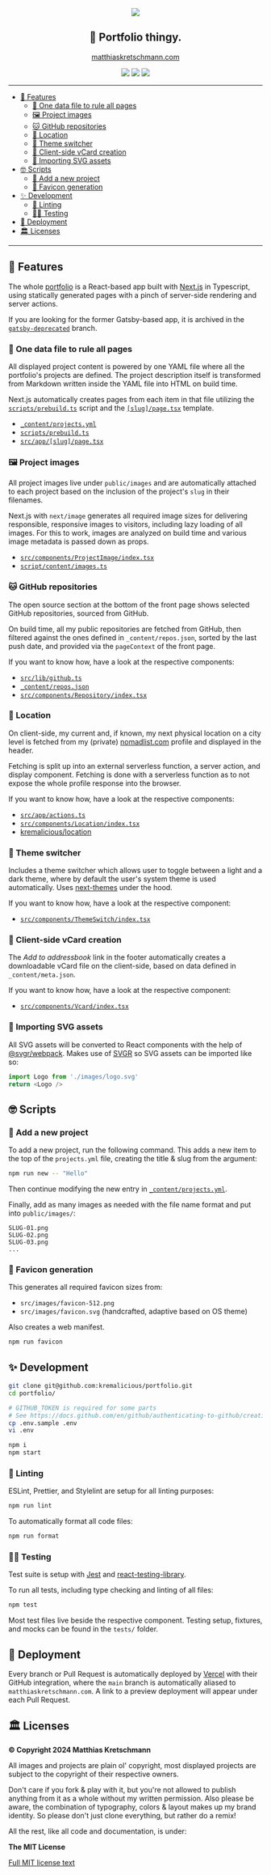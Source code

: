 <p align="center">
  <a href="https://matthiaskretschmann.com"><img src="public/github-header.png" /></a>
 </p>
<h2 align="center">
  👔 Portfolio thingy.
</h2>
<p align="center">
  <a href="https://matthiaskretschmann.com">matthiaskretschmann.com</a>
</p>
<p align="center">
  <a href="https://github.com/kremalicious/portfolio/actions"><img src="https://github.com/kremalicious/portfolio/workflows/CI%2FCD%20Pipeline/badge.svg" /></a>
  <a href="https://codeclimate.com/github/kremalicious/portfolio/maintainability"><img src="https://api.codeclimate.com/v1/badges/8f561ec93e0f8c6b15d9/maintainability" /></a>
  <a href="https://codeclimate.com/github/kremalicious/portfolio/test_coverage"><img src="https://api.codeclimate.com/v1/badges/8f561ec93e0f8c6b15d9/test_coverage" /></a>
</p>

---

- [🎉 Features](#-features)
  - [💍 One data file to rule all pages](#-one-data-file-to-rule-all-pages)
  - [🖼 Project images](#-project-images)
  - [🐱 GitHub repositories](#-github-repositories)
  - [📍 Location](#-location)
  - [💅 Theme switcher](#-theme-switcher)
  - [📇 Client-side vCard creation](#-client-side-vcard-creation)
  - [💎 Importing SVG assets](#-importing-svg-assets)
- [🤓 Scripts](#-scripts)
  - [🎈 Add a new project](#-add-a-new-project)
  - [🌄 Favicon generation](#-favicon-generation)
- [✨ Development](#-development)
  - [🔮 Linting](#-linting)
  - [👩‍🔬 Testing](#-testing)
- [🚚 Deployment](#-deployment)
- [🏛 Licenses](#-licenses)

---

## 🎉 Features

The whole [portfolio](https://matthiaskretschmann.com) is a React-based app built with [Next.js](https://nextjs.org) in Typescript, using statically generated pages with a pinch of server-side rendering and server actions.

If you are looking for the former Gatsby-based app, it is archived in the [`gatsby-deprecated`](https://github.com/kremalicious/portfolio/tree/gatsby-deprecated) branch.

### 💍 One data file to rule all pages

All displayed project content is powered by one YAML file where all the portfolio's projects are defined. The project description itself is transformed from Markdown written inside the YAML file into HTML on build time.

Next.js automatically creates pages from each item in that file utilizing the [`scripts/prebuild.ts`](scripts/prebuild.ts) script and the [`[slug]/page.tsx`](src/app/[slug]/page.tsx) template.

- [`_content/projects.yml`](_content/projects.yml)
- [`scripts/prebuild.ts`](scripts/prebuild.ts)
- [`src/app/[slug]/page.tsx`](src/app/[slug]/page.tsx)

### 🖼 Project images

All project images live under `public/images` and are automatically attached to each project based on the inclusion of the project's `slug` in their filenames.

Next.js with `next/image` generates all required image sizes for delivering responsible, responsive images to visitors, including lazy loading of all images. For this to work, images are analyzed on build time and various image metadata is passed down as props.

- [`src/components/ProjectImage/index.tsx`](src/components/ProjectImage/index.tsx)
- [`script/content/images.ts`](script/content/images.ts)

### 🐱 GitHub repositories

The open source section at the bottom of the front page shows selected GitHub repositories, sourced from GitHub.

On build time, all my public repositories are fetched from GitHub, then filtered against the ones defined in `_content/repos.json`, sorted by the last push date, and provided via the `pageContext` of the front page.

If you want to know how, have a look at the respective components:

- [`src/lib/github.ts`](src/lib/github.ts)
- [`_content/repos.json`](_content/repos.json)
- [`src/components/Repository/index.tsx`](src/components/Repository/index.tsx)

### 📍 Location

On client-side, my current and, if known, my next physical location on a city level is fetched from my (private) [nomadlist.com](https://nomadlist.com) profile and displayed in the header.

Fetching is split up into an external serverless function, a server action, and display component. Fetching is done with a serverless function as to not expose the whole profile response into the browser.

If you want to know how, have a look at the respective components:

- [`src/app/actions.ts`](src/app/actions.ts)
- [`src/components/Location/index.tsx`](src/components/Location/index.tsx)
- [kremalicious/location](https://github.com/kremalicious/location)

### 💅 Theme switcher

Includes a theme switcher which allows user to toggle between a light and a dark theme, where by default the user's system theme is used automatically. Uses [next-themes](https://github.com/pacocoursey/next-themes) under the hood.

If you want to know how, have a look at the respective component:

- [`src/components/ThemeSwitch/index.tsx`](src/components/ThemeSwitch/index.tsx)

### 📇 Client-side vCard creation

The _Add to addressbook_ link in the footer automatically creates a downloadable vCard file on the client-side, based on data defined in `_content/meta.json`.

If you want to know how, have a look at the respective component:

- [`src/components/Vcard/index.tsx`](src/components/Vcard/index.tsx)

### 💎 Importing SVG assets

All SVG assets will be converted to React components with the help of [@svgr/webpack](https://react-svgr.com). Makes use of [SVGR](https://github.com/smooth-code/svgr) so SVG assets can be imported like so:

```js
import Logo from './images/logo.svg'
return <Logo />
```

## 🤓 Scripts

### 🎈 Add a new project

To add a new project, run the following command. This adds a new item to the top of the `projects.yml` file, creating the title & slug from the argument:

```bash
npm run new -- "Hello"
```

Then continue modifying the new entry in [`_content/projects.yml`](_content/projects.yml).

Finally, add as many images as needed with the file name format and put into `public/images/`:

```text
SLUG-01.png
SLUG-02.png
SLUG-03.png
...
```

### 🌄 Favicon generation

This generates all required favicon sizes from:

- `src/images/favicon-512.png`
- `src/images/favicon.svg` (handcrafted, adaptive based on OS theme)

Also creates a web manifest.

```bash
npm run favicon
```

## ✨ Development

```bash
git clone git@github.com:kremalicious/portfolio.git
cd portfolio/

# GITHUB_TOKEN is required for some parts
# See https://docs.github.com/en/github/authenticating-to-github/creating-a-personal-access-token
cp .env.sample .env
vi .env

npm i
npm start
```

### 🔮 Linting

ESLint, Prettier, and Stylelint are setup for all linting purposes:

```bash
npm run lint
```

To automatically format all code files:

```bash
npm run format
```

### 👩‍🔬 Testing

Test suite is setup with [Jest](https://jestjs.io) and [react-testing-library](https://github.com/kentcdodds/react-testing-library).

To run all tests, including type checking and linting of all files:

```bash
npm test
```

Most test files live beside the respective component. Testing setup, fixtures, and mocks can be found in the `tests/` folder.

## 🚚 Deployment

Every branch or Pull Request is automatically deployed by [Vercel](https://vercel.com) with their GitHub integration, where the `main` branch is automatically aliased to `matthiaskretschmann.com`. A link to a preview deployment will appear under each Pull Request.

## 🏛 Licenses

**© Copyright 2024 Matthias Kretschmann**

All images and projects are plain ol' copyright, most displayed projects are subject to the copyright of their respective owners.

Don't care if you fork & play with it, but you're not allowed to publish anything from it as a whole without my written permission. Also please be aware, the combination of typography, colors & layout makes up my brand identity. So please don't just clone everything, but rather do a remix!

All the rest, like all code and documentation, is under:

**The MIT License**

[Full MIT license text](LICENSE)
